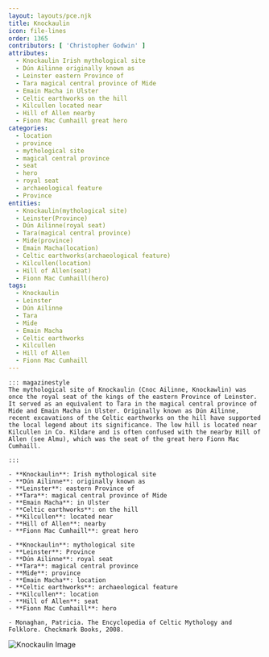 ```yaml
---
layout: layouts/pce.njk
title: Knockaulin
icon: file-lines
order: 1365
contributors: [ 'Christopher Godwin' ]
attributes:
  - Knockaulin Irish mythological site
  - Dún Ailinne originally known as
  - Leinster eastern Province of
  - Tara magical central province of Mide
  - Emain Macha in Ulster
  - Celtic earthworks on the hill
  - Kilcullen located near
  - Hill of Allen nearby
  - Fionn Mac Cumhaill great hero
categories:
  - location
  - province
  - mythological site
  - magical central province
  - seat
  - hero
  - royal seat
  - archaeological feature
  - Province
entities:
  - Knockaulin(mythological site)
  - Leinster(Province)
  - Dún Ailinne(royal seat)
  - Tara(magical central province)
  - Mide(province)
  - Emain Macha(location)
  - Celtic earthworks(archaeological feature)
  - Kilcullen(location)
  - Hill of Allen(seat)
  - Fionn Mac Cumhaill(hero)
tags:
  - Knockaulin
  - Leinster
  - Dún Ailinne
  - Tara
  - Mide
  - Emain Macha
  - Celtic earthworks
  - Kilcullen
  - Hill of Allen
  - Fionn Mac Cumhaill
---
```

``` tab [group1:Info]
::: magazinestyle
The mythological site of Knockaulin (Cnoc Ailinne, Knockawlin) was once the royal seat of the kings of the eastern Province of Leinster. It served as an equivalent to Tara in the magical central province of Mide and Emain Macha in Ulster. Originally known as Dún Ailinne, recent excavations of the Celtic earthworks on the hill have supported the local legend about its significance. The low hill is located near Kilcullen in Co. Kildare and is often confused with the nearby Hill of Allen (see Almu), which was the seat of the great hero Fionn Mac Cumhaill.

:::
```
``` tab [group1:Attributes]
- **Knockaulin**: Irish mythological site
- **Dún Ailinne**: originally known as
- **Leinster**: eastern Province of
- **Tara**: magical central province of Mide
- **Emain Macha**: in Ulster
- **Celtic earthworks**: on the hill
- **Kilcullen**: located near
- **Hill of Allen**: nearby
- **Fionn Mac Cumhaill**: great hero
```
``` tab [group1:Entities]
- **Knockaulin**: mythological site
- **Leinster**: Province
- **Dún Ailinne**: royal seat
- **Tara**: magical central province
- **Mide**: province
- **Emain Macha**: location
- **Celtic earthworks**: archaeological feature
- **Kilcullen**: location
- **Hill of Allen**: seat
- **Fionn Mac Cumhaill**: hero
```
``` tab [group1:Sources]
- Monaghan, Patricia. The Encyclopedia of Celtic Mythology and Folklore. Checkmark Books, 2008.
```
![Knockaulin Image](['https://upload.wikimedia.org/wikipedia/commons/thumb/b/b8/D%C3%BAn_Ailine_ditch.jpg/1200px-D%C3%BAn_Ailine_ditch.jpg'])

